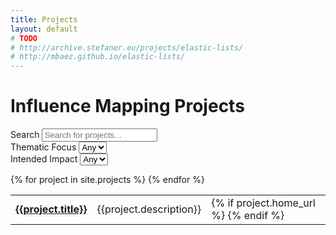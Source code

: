 ```yaml
---
title: Projects
layout: default
# TODO
# http://archive.stefaner.eu/projects/elastic-lists/
# http://mbaez.github.io/elastic-lists/
---
```


<h1 class="page-heading">Influence Mapping Projects</h1>

<div class="row">
  <form class="form form-filters">
    <div class="form-group col-md-6">
      <label for="search">Search</label>
      <input type="text" class="form-control" id="search"
        placeholder="Search for projects..." autocomplete="off">
    </div>
    <div class="form-group col-md-3">
      <label for="thematic-focus">Thematic Focus</label>
      <select class="form-control facet" id="thematic-focus">
        <option value="">Any</option>
      </select>
    </div>
    <div class="form-group col-md-3">
      <label for="intended-impact">Intended Impact</label>
      <select class="form-control facet" id="intended-impact">
        <option value="">Any</option>
      </select>
    </div>
  </form>
</div>

<table class="table table-condensed">
  {% for project in site.projects %}
    <tr id="item-{{project.slug}}" class="item"
        data-thematic-focus="{{project.thematic_focus}}"
        data-intended-impact="{{project.intended_impact}}">
      <td>
        <strong>
          <a href="{{project.url}}" class="item-title">{{project.title}}</a>
        </strong>
      </td>
      <td class="item-description">{{project.description}}</td>
      <td>
        {% if project.home_url %}
          <a href="{{project.home_url}}"><i class="fa fa-external-link-square" aria-hidden="true"></i></a>
        {% endif %}
      </td>
    </tr>
  {% endfor %}
</table>
